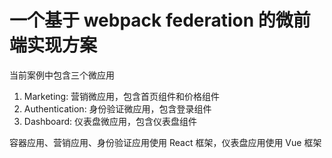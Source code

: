 # 一个基于 webpack federation 的微前端实现方案

当前案例中包含三个微应用

1. Marketing: 营销微应用，包含首页组件和价格组件
2. Authentication: 身份验证微应用，包含登录组件
3. Dashboard: 仪表盘微应用，包含仪表盘组件

容器应用、营销应用、身份验证应用使用 React 框架，仪表盘应用使用 Vue 框架